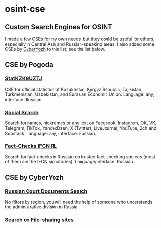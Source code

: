 # osint-cse
## Custom Search Engines for OSINT
I made a few CSEs for my own needs, but they could be useful for others, especially in Central Asia and Russian-speaking areas. I also added some CSEs by [CyberYozh](https://cyberyozh.com/) to this list; see the list below.

## CSE by Pogoda
### [StatKZKGUZTJ](https://cse.google.com/cse?cx=a72e762da6ab1440a#gsc.tab=0)
CSE for official statistics of Kazakhstan, Kyrgyz Republic, Tajikistan, Turkmenistan, Uzbekistan, and Eurasian Economic Union. Language: any, interface: Russian.

### [Social Search](https://cse.google.com/cse?cx=029ffbc44aa3946cb#gsc.tab=0)
Search for names, nicknames or any text on Facebook, Instagram, OK, VK, Telegram, TikTok, YandexDzen, X (Twitter), LiveJournal, YouTube, 2ch and Substack. Language: any, interface: Russian.

### [Fact-Checks IFCN RL](https://cse.google.com/cse?cx=63511be8f42c947cd#gsc.tab=0)
Search for fact-checks in Russian on trusted fact-checking sources (most of them are the IFCN signatories). Language/interface: Russian.

## CSE by CyberYozh
### [Russian Court Documents Search](https://cse.google.com/cse?cx=174a936942534442e#gsc.tab=0)
No filters by region, you will need the help of someone who understands the administrative division in Russia
### [Search on File-sharing sites](https://cse.google.com/cse?cx=f466f6ea4886845d1)
